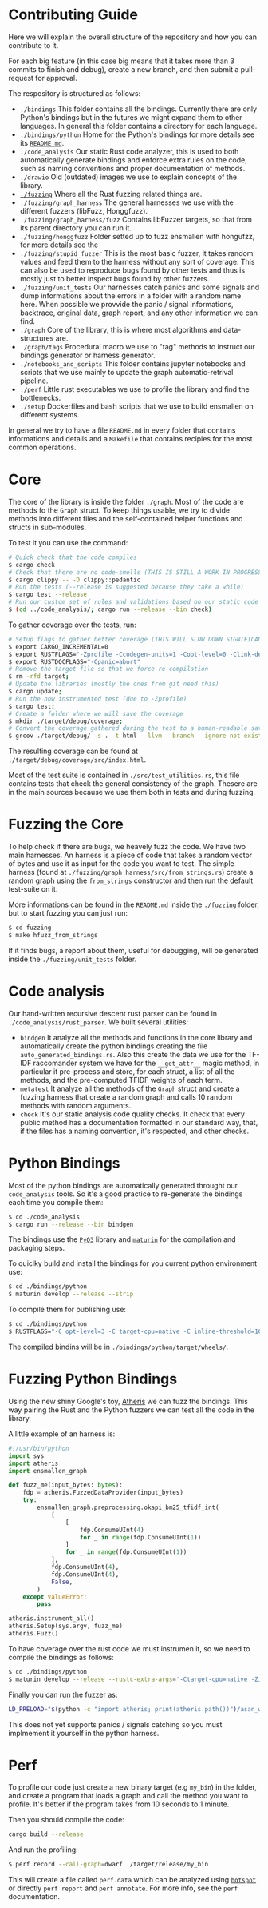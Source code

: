 # Contributing Guide
Here we will explain the overall structure of the repository and how you can 
contribute to it.

For each big feature (in this case big means that it takes more than 3 commits to finish and debug),
create a new branch, and then submit a pull-request for approval.

The respository is structured as follows:
- `./bindings` This folder contains all the bindings. Currently there are only Python's bindings but in the futures we might expand them to other languages. In general this folder contains a directory for each language.
- `./bindings/python` Home for the Python's bindings for more details see its [`README.md`](https://github.com/AnacletoLAB/ensmallen/blob/master/bindings/python/README.md).
- `./code_analysis` Our static Rust code analyzer, this is used to both automatically generate bindings and enforce extra rules on the code, such as naming conventions and proper documentation of methods.
- `./drawio` Old (outdated) images we use to explain concepts of the library.
- [`./fuzzing`](https://github.com/AnacletoLAB/ensmallen/tree/master/fuzzing) Where all the Rust fuzzing related things are.
- `./fuzzing/graph_harness` The general harnesses we use with the different fuzzers (libFuzz, Honggfuzz). 
- `./fuzzing/graph_harness/fuzz` Contains libFuzzer targets, so that from its parent directory you can run it.
- `./fuzzing/honggfuzz` Folder setted up to fuzz ensmallen with hongufzz, for more details see the
- `./fuzzing/stupid_fuzzer` This is the most basic fuzzer, it takes random values and feed them to the
harness without any sort of coverage. This can also be used to reproduce bugs found by other tests and thus is mostly just to better inspect bugs found by other fuzzers.
- `./fuzzing/unit_tests` Our harnesses catch panics and some signals and dump informations about the errors in a folder with a random name here. When possible we provvide the panic / signal informations, backtrace, original data, graph report, and any other information we can find.
- `./graph` Core of the library, this is where most algorithms and data-structures are.
- `./graph/tags` Procedural macro we use to "tag" methods to instruct our bindings generator or harness generator.
- `./notebooks_and_scripts` This folder contains jupyter notebooks and scripts that we use mainly to update the graph automatic-retrival pipeline.
- `./perf` Little rust executables we use to profile the library and find the bottlenecks.
- `./setup` Dockerfiles and bash scripts that we use to build ensmallen on different systems.

In general we try to have a file `README.md` in every folder that contains informations and details and
a `Makefile` that contains recipies for the most common operations.

# Core
The core of the library is inside the folder `./graph`.
Most of the code are methods fo the `Graph` struct. 
To keep things usable, we try to divide methods into different files and
the self-contained helper functions and structs in sub-modules. 

To test it you can use the command:
```bash
# Quick check that the code compiles
$ cargo check
# Check that there are no code-smells (THIS IS STILL A WORK IN PROGRESS)
$ cargo clippy -- -D clippy::pedantic
# Run the tests (--release is suggested because they take a while)
$ cargo test --release
# Run our custom set of rules and validations based on our static code analyzer
$ (cd ../code_analysis/; cargo run --release --bin check)
```

To gather coverage over the tests, run:
```bash
# Setup flags to gather better coverage (THIS WILL SLOW DOWN SIGNIFICANTLY the tests)
$ export CARGO_INCREMENTAL=0
$ export RUSTFLAGS="-Zprofile -Ccodegen-units=1 -Copt-level=0 -Clink-dead-code -Coverflow-checks=off -Zpanic_abort_tests -Cpanic=abort"
$ export RUSTDOCFLAGS="-Cpanic=abort"
# Remove the target file so that we force re-compilation
$ rm -rfd target;
# Update the libraries (mostly the ones from git need this)
$ cargo update;
# Run the now instrumented test (due to -Zprofile)
$ cargo test;
# Create a folder where we will save the coverage
$ mkdir ./target/debug/coverage;
# Convert the coverage gathered during the test to a human-readable satic website.
$ grcov ./target/debug/ -s . -t html --llvm --branch --ignore-not-existing -o ./target/debug/coverage/;
```
The resulting coverage can be found at `./target/debug/coverage/src/index.html`.

Most of the test suite is contained in `./src/test_utilities.rs`, this file contains
tests that check the general consistency of the graph. Thesere are in the main sources
because we use them both in tests and during fuzzing.

# Fuzzing the Core
To help check if there are bugs, we heavely fuzz the code. We have two main harnesses.
An harness is a piece of code that takes a random vector of bytes and use it as 
input for the code you want to test. The simple harness (found at `./fuzzing/graph_harness/src/from_strings.rs`)
create a random graph using the `from_strings` constructor and then run the default test-suite on it.

More informations can be found in the `README.md` inside the `./fuzzing` folder, but 
to start fuzzing you can just run:
```bash
$ cd fuzzing
$ make hfuzz_from_strings
```
If it finds bugs, a report about them, useful for debugging, will be generated inside the `./fuzzing/unit_tests` folder.

# Code analysis
Our hand-written recursive descent rust parser can be found in `./code_analysis/rust_parser`.
We built several utilities: 
- `bindgen` It analyze all the methods and functions in the core library and automatically create the 
python bindings creating the file `auto_generated_bindings.rs`. Also this create the data we use for
the TF-IDF raccomander system we have for the `__get_attr__` magic method, in particular
it pre-process and store, for each struct, a list of all the methods, and the pre-computed TFIDF weights
of each term.
- `metatest` It analyze all the methods of the `Graph` struct and create a fuzzing harness that 
create a random graph and calls 10 random methods with random arguments.
- `check` It's our static analysis code quality checks. It check that every public
method has a documentation formatted in our standard way, that, if the files has a 
naming convention, it's respected, and other checks.

# Python Bindings
Most of the python bindings are automatically generated throught our `code_analysis` tools.
So it's a good practice to re-generate the bindings each time you compile them:
```bash
$ cd ./code_analysis
$ cargo run --release --bin bindgen
```

The bindings use the [`PyO3`](https://github.com/PyO3/pyo3) library and [`maturin`](https://github.com/PyO3/maturin) for the compilation and packaging steps.

To quiclky build and install the bindings for you current python environment use:
```bash
$ cd ./bindings/python
$ maturin develop --release --strip
```

To compile them for publishing use:
```bash
$ cd ./bindings/python
$ RUSTFLAGS="-C opt-level=3 -C target-cpu=native -C inline-threshold=1000" maturin build --release --strip
```
The compiled bindins will be in `./bindings/python/target/wheels/`.

# Fuzzing Python Bindings
Using the new shiny Google's toy, [Atheris](https://github.com/google/atheris) we can fuzz the bindings.
This way pairing the Rust and the Python fuzzers we can test all the code in the library.

A little example of an harness is:
```python
#!/usr/bin/python
import sys
import atheris
import ensmallen_graph    

def fuzz_me(input_bytes: bytes):
    fdp = atheris.FuzzedDataProvider(input_bytes)
    try:
        ensmallen_graph.preprocessing.okapi_bm25_tfidf_int(
            [   
                [
                    fdp.ConsumeUInt(4)
                    for _ in range(fdp.ConsumeUInt(1))
                ]
                for _ in range(fdp.ConsumeUInt(1))
            ],
            fdp.ConsumeUInt(4),
            fdp.ConsumeUInt(4),
            False,
        )
    except ValueError:
        pass

atheris.instrument_all()
atheris.Setup(sys.argv, fuzz_me)
atheris.Fuzz()
```

To have coverage over the rust code we must instrumen it, so we need to compile the bindings as follows:
```bash
$ cd ./bindings/python
$ maturin develop --release --rustc-extra-args='-Ctarget-cpu=native -Zinstrument-coverage -Cpasses=sancov -Cllvm-args=-sanitizer-coverage-level=4  -Cllvm-args=-sanitizer-coverage-trace-compares  -Cllvm-args=-sanitizer-coverage-inline-8bit-counters  -Cllvm-args=-sanitizer-coverage-pc-table -Cllvm-args=-sanitizer-coverage-stack-depth --verbose -Zsanitizer=address'
```

Finally you can run the fuzzer as:
```bash
LD_PRELOAD="$(python -c "import atheris; print(atheris.path())")/asan_with_fuzzer.so" python my_atheris_script.py
```

This does not yet supports panics / signals catching so you must implmement it yourself in the python harness.

# Perf
To profile our code just create a new binary target (e.g `my_bin`) in the folder,
and create a program that loads a graph and call the method you want to profile.
It's better if the program takes from 10 seconds to 1 minute.

Then you should compile the code:
```bash
cargo build --release
```

And run the profiling:
```bash
$ perf record --call-graph=dwarf ./target/release/my_bin
```
This will create a file called `perf.data` which can be analyzed using [`hotspot`](https://github.com/KDAB/hotspot) or directly `perf report` and `perf annotate`.
For more info, see the `perf` documentation.
